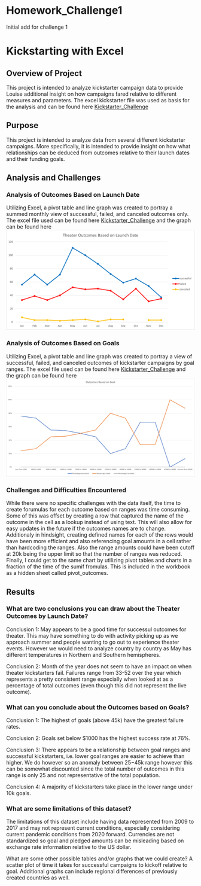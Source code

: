 # Homework_Challenge1
Initial add for challenge 1
# Kickstarting with Excel

## Overview of Project

This project is intended to analyze kickstarter campaign data to provide Louise additional insight on how campaigns fared relative to different measures and parameters.  The excel kickstarter file was used as basis for the analysis and can be found here [Kickstarter_Challenge](https://github.com/lavec0324/Homework_Challenge1/blob/main/Kickstarter_Challenge.xlsx)

## Purpose
This project is intended to analyze data from several different kickstarter campaigns.  More specifically, it is intended to provide insight on how what relationships can be deduced from outcomes relative to their launch dates and their funding goals.


## Analysis and Challenges

### Analysis of Outcomes Based on Launch Date
Utilizing Excel, a pivot table and line graph was created to portray a summed monthly view of successful, failed, and canceled outcomes only.  The excel file used can be found here [Kickstarter_Challenge](https://github.com/lavec0324/Homework_Challenge1/blob/main/Kickstarter_Challenge.xlsx) and the graph can be found here ![Theater Outcomes vs Launch](https://github.com/lavec0324/Homework_Challenge1/blob/main/resources/Theater_Outcomes_vs_Launch.png)

### Analysis of Outcomes Based on Goals
Utilizing Excel, a pivot table and line graph was created to portray a view of successful, failed, and canceled outcomes of kickstarter campaigns by goal ranges.  The excel file used can be found here [Kickstarter_Challenge](https://github.com/lavec0324/Homework_Challenge1/blob/main/Kickstarter_Challenge.xlsx) and the graph can be found here ![Outcomes Based on Goals](https://github.com/lavec0324/Homework_Challenge1/blob/main/resources/Outcomes_vs_Goals.png)

### Challenges and Difficulties Encountered
While there were no specific challenges with the data itself, the time to create forumulas for each outcome based on ranges was time consuming. Some of this was offset by creating a row that captured the name of the outcome in the cell as a lookup instead of using text.  This will also allow for easy updates in the future if the outcomes names are to change.  Additionaly in hindsight, creating defined names for each of the rows would have been more efficient and also referencing goal amounts in a cell rather than hardcoding the ranges.  Also the range amounts could have been cutoff at 20k being the upper limit so that the number of ranges was reduced.  Finally, I could get to the same chart by utilizing pivot tables and charts in a fraction of the time of the sumif fromulas.  This is included in the workbook as a hidden sheet called pivot_outcomes.

## Results
### What are two conclusions you can draw about the Theater Outcomes by Launch Date?

Conclusion 1: May appears to be a good time for successul outcomes for theater.  This may have something to do with activity picking up as we approach summer and people wanting to go out to experience theater events.  However we would need to analyze country by country as May has different temperatures in Northern and Southern hemispheres.

Conclusion 2: Month of the year does not seem to have an impact on when theater kickstarters fail.  Failures range from 33-52 over the year which represents a pretty consistent range especially when looked at as a percentage of total outcomes (even though this did not represent the live outcome).

### What can you conclude about the Outcomes based on Goals?

Conclusion 1: The highest of goals (above 45k) have the greatest failure rates.

Conclusion 2: Goals set below $1000 has the highest success rate at 76%.

Conclusion 3: There appears to be a relationship between goal ranges and successful kickstarters, i.e. lower goal ranges are easier to achieve than higher.  We do however so an anomaly between $25-$45k range however this can be somewhat discounted since the total number of outcomes in this range is only 25 and not representative of the total population. 

Conclusion 4: A majority of kickstarters take place in the lower range under 10k goals.

### What are some limitations of this dataset?

The limitations of this dataset include having data represented from 2009 to 2017 and may not represent current conditions, especially considering current pandemic conditions from 2020 forward.  Currencies are not standardized so goal and pledged amounts can be misleading based on exchange rate information relative to the US dollar.

What are some other possible tables and/or graphs that we could create?
A scatter plot of time it takes for successful campaigns to kickoff relative to goal.  Additional graphs can include regional differences of previously created countries as well.
